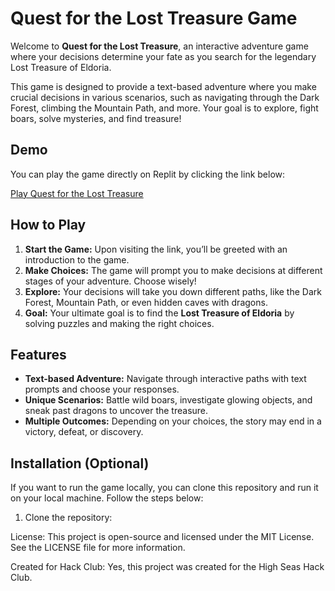 # Quest for the Lost Treasure Game

Welcome to **Quest for the Lost Treasure**, an interactive adventure game where your decisions determine your fate as you search for the legendary Lost Treasure of Eldoria. 

This game is designed to provide a text-based adventure where you make crucial decisions in various scenarios, such as navigating through the Dark Forest, climbing the Mountain Path, and more. Your goal is to explore, fight boars, solve mysteries, and find treasure!

## Demo

You can play the game directly on Replit by clicking the link below:

[Play Quest for the Lost Treasure](https://4cb718a3-1a8f-4481-93cc-d206846860e3-00-2xpboou4wqql0.pike.replit.dev/)

## How to Play

1. **Start the Game:** Upon visiting the link, you’ll be greeted with an introduction to the game.
2. **Make Choices:** The game will prompt you to make decisions at different stages of your adventure. Choose wisely!
3. **Explore:** Your decisions will take you down different paths, like the Dark Forest, Mountain Path, or even hidden caves with dragons.
4. **Goal:** Your ultimate goal is to find the **Lost Treasure of Eldoria** by solving puzzles and making the right choices.

## Features

- **Text-based Adventure:** Navigate through interactive paths with text prompts and choose your responses.
- **Unique Scenarios:** Battle wild boars, investigate glowing objects, and sneak past dragons to uncover the treasure.
- **Multiple Outcomes:** Depending on your choices, the story may end in a victory, defeat, or discovery.

## Installation (Optional)

If you want to run the game locally, you can clone this repository and run it on your local machine. Follow the steps below:

1. Clone the repository:


License:
This project is open-source and licensed under the MIT License. See the LICENSE file for more information.

Created for Hack Club:
Yes, this project was created for the High Seas Hack Club.

